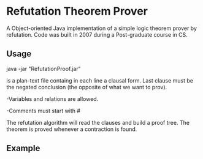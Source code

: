 # Refutation Theorem Prover
A Object-oriented Java implementation of a simple logic theorem prover by refutation.
Code was built in 2007 during a Post-graduate course in CS.

## Usage
java -jar "RefutationProof.jar" <filename>

<filename> is a plan-text file containg in each line a clausal form. Last clause must be the negated conclusion (the opposite of what we want to prov).

-Variables and relations are allowed. 

-Comments must start with #

The refutation algorithm will read the clauses and build a proof tree. The theorem is proved whenever a contraction is found.

## Example
